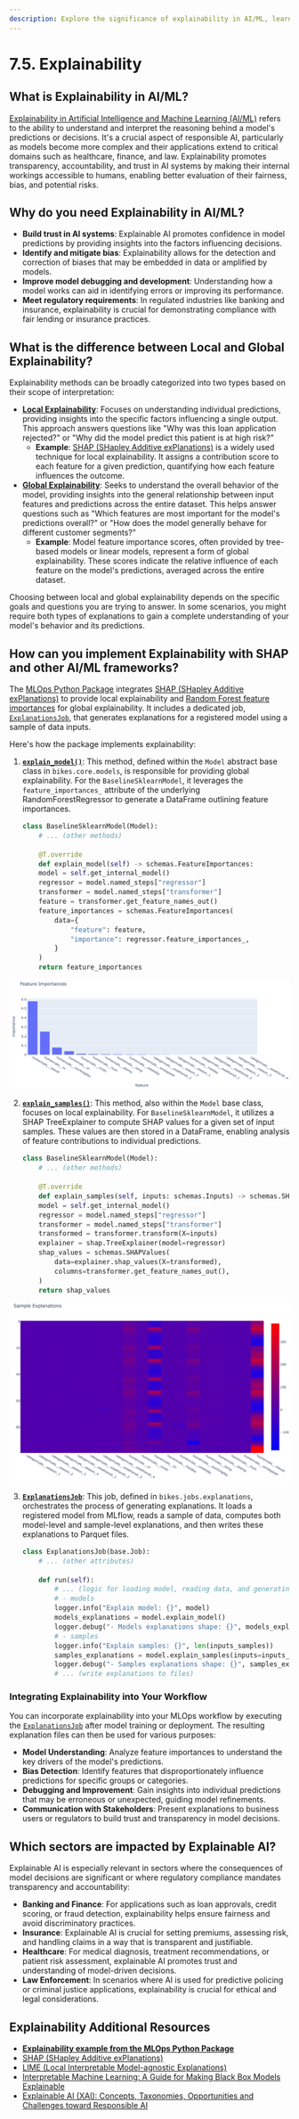 ```yaml
---
description: Explore the significance of explainability in AI/ML, learn how to use SHAP (SHapley Additive exPlanations) to understand model predictions and build trust in AI systems.
---
```


# 7.5. Explainability

## What is Explainability in AI/ML?

[Explainability in Artificial Intelligence and Machine Learning (AI/ML)](https://christophm.github.io/interpretable-ml-book/) refers to the ability to understand and interpret the reasoning behind a model's predictions or decisions. It's a crucial aspect of responsible AI, particularly as models become more complex and their applications extend to critical domains such as healthcare, finance, and law. Explainability promotes transparency, accountability, and trust in AI systems by making their internal workings accessible to humans, enabling better evaluation of their fairness, bias, and potential risks.

## Why do you need Explainability in AI/ML?

- **Build trust in AI systems**: Explainable AI promotes confidence in model predictions by providing insights into the factors influencing decisions.
- **Identify and mitigate bias**:  Explainability allows for the detection and correction of biases that may be embedded in data or amplified by models.
- **Improve model debugging and development**: Understanding how a model works can aid in identifying errors or improving its performance.
- **Meet regulatory requirements**: In regulated industries like banking and insurance, explainability is crucial for demonstrating compliance with fair lending or insurance practices.

## What is the difference between Local and Global Explainability?

Explainability methods can be broadly categorized into two types based on their scope of interpretation:

- **[Local Explainability](https://censius.ai/blogs/global-local-cohort-explainability#blogpost-toc-13)**: Focuses on understanding individual predictions, providing insights into the specific factors influencing a single output. This approach answers questions like "Why was this loan application rejected?" or "Why did the model predict this patient is at high risk?"
    - **Example**: [SHAP (SHapley Additive exPlanations)](https://shap.readthedocs.io/en/latest/) is a widely used technique for local explainability. It assigns a contribution score to each feature for a given prediction, quantifying how each feature influences the outcome.
- **[Global Explainability](https://censius.ai/blogs/global-local-cohort-explainability#blogpost-toc-11)**: Seeks to understand the overall behavior of the model, providing insights into the general relationship between input features and predictions across the entire dataset. This helps answer questions such as "Which features are most important for the model's predictions overall?" or "How does the model generally behave for different customer segments?"
    - **Example**: Model feature importance scores, often provided by tree-based models or linear models, represent a form of global explainability. These scores indicate the relative influence of each feature on the model's predictions, averaged across the entire dataset.

Choosing between local and global explainability depends on the specific goals and questions you are trying to answer. In some scenarios, you might require both types of explanations to gain a complete understanding of your model's behavior and its predictions.

## How can you implement Explainability with SHAP and other AI/ML frameworks?

The [MLOps Python Package](https://github.com/fmind/mlops-python-package) integrates [SHAP (SHapley Additive exPlanations)](https://shap.readthedocs.io/en/latest/) to provide local explainability and [Random Forest feature importances](https://scikit-learn.org/stable/modules/generated/sklearn.ensemble.RandomForestRegressor.html) for global explainability. It includes a dedicated job, [`ExplanationsJob`](https://github.com/fmind/mlops-python-package/blob/main/src/bikes/jobs/explanations.py), that generates explanations for a registered model using a sample of data inputs.

Here's how the package implements explainability:

1. **[`explain_model()`](https://github.com/fmind/mlops-python-package/blob/main/src/bikes/core/models.py)**: This method, defined within the `Model` abstract base class in `bikes.core.models`, is responsible for providing global explainability. For the `BaselineSklearnModel`, it leverages the `feature_importances_` attribute of the underlying RandomForestRegressor to generate a DataFrame outlining feature importances.

    ```python
    class BaselineSklearnModel(Model):
        # ... (other methods)

        @T.override
        def explain_model(self) -> schemas.FeatureImportances:
        model = self.get_internal_model()
        regressor = model.named_steps["regressor"]
        transformer = model.named_steps["transformer"]
        feature = transformer.get_feature_names_out()
        feature_importances = schemas.FeatureImportances(
            data={
                "feature": feature,
                "importance": regressor.feature_importances_,
            }
        )
        return feature_importances
    ```

![Feature importances](../img/explanations/feature_importances.png)

2. **[`explain_samples()`](https://github.com/fmind/mlops-python-package/blob/main/src/bikes/core/models.py)**: This method, also within the `Model` base class, focuses on local explainability. For `BaselineSklearnModel`, it utilizes a SHAP TreeExplainer to compute SHAP values for a given set of input samples. These values are then stored in a DataFrame, enabling analysis of feature contributions to individual predictions.

    ```python
    class BaselineSklearnModel(Model):
        # ... (other methods)

        @T.override
        def explain_samples(self, inputs: schemas.Inputs) -> schemas.SHAPValues:
        model = self.get_internal_model()
        regressor = model.named_steps["regressor"]
        transformer = model.named_steps["transformer"]
        transformed = transformer.transform(X=inputs)
        explainer = shap.TreeExplainer(model=regressor)
        shap_values = schemas.SHAPValues(
            data=explainer.shap_values(X=transformed),
            columns=transformer.get_feature_names_out(),
        )
        return shap_values
    ```

![Sample Explanations](../img/explanations/sample_explanations.png)

3. **[`ExplanationsJob`](https://github.com/fmind/mlops-python-package/blob/main/src/bikes/jobs/explanations.py)**: This job, defined in `bikes.jobs.explanations`, orchestrates the process of generating explanations. It loads a registered model from MLflow, reads a sample of data, computes both model-level and sample-level explanations, and then writes these explanations to Parquet files.

    ```python
    class ExplanationsJob(base.Job):
        # ... (other attributes)

        def run(self):
            # ... (logic for loading model, reading data, and generating explanations)
            # - models
            logger.info("Explain model: {}", model)
            models_explanations = model.explain_model()
            logger.debug("- Models explanations shape: {}", models_explanations.shape)
            # - samples
            logger.info("Explain samples: {}", len(inputs_samples))
            samples_explanations = model.explain_samples(inputs=inputs_samples)
            logger.debug("- Samples explanations shape: {}", samples_explanations.shape)
            # ... (write explanations to files)
    ```

### Integrating Explainability into Your Workflow

You can incorporate explainability into your MLOps workflow by executing the [`ExplanationsJob`](https://github.com/fmind/mlops-python-package/blob/main/src/bikes/jobs/explanations.py) after model training or deployment. The resulting explanation files can then be used for various purposes:

- **Model Understanding**: Analyze feature importances to understand the key drivers of the model's predictions.
- **Bias Detection**: Identify features that disproportionately influence predictions for specific groups or categories.
- **Debugging and Improvement**: Gain insights into individual predictions that may be erroneous or unexpected, guiding model refinements.
- **Communication with Stakeholders**: Present explanations to business users or regulators to build trust and transparency in model decisions.

## Which sectors are impacted by Explainable AI?

Explainable AI is especially relevant in sectors where the consequences of model decisions are significant or where regulatory compliance mandates transparency and accountability:

- **Banking and Finance**: For applications such as loan approvals, credit scoring, or fraud detection, explainability helps ensure fairness and avoid discriminatory practices.
- **Insurance**: Explainable AI is crucial for setting premiums, assessing risk, and handling claims in a way that is transparent and justifiable.
- **Healthcare**: For medical diagnosis, treatment recommendations, or patient risk assessment, explainable AI promotes trust and understanding of model-driven decisions.
- **Law Enforcement**: In scenarios where AI is used for predictive policing or criminal justice applications, explainability is crucial for ethical and legal considerations.

## Explainability Additional Resources

- **[Explainability example from the MLOps Python Package](https://github.com/fmind/mlops-python-package/blob/main/src/bikes/jobs/explanations.py)**
- [SHAP (SHapley Additive exPlanations)](https://shap.readthedocs.io/en/latest/)
- [LIME (Local Interpretable Model-agnostic Explanations)](https://github.com/marcotcr/lime)
- [Interpretable Machine Learning: A Guide for Making Black Box Models Explainable](https://christophm.github.io/interpretable-ml-book/)
- [Explainable AI (XAI): Concepts, Taxonomies, Opportunities and Challenges toward Responsible AI](https://arxiv.org/abs/1910.10045)
